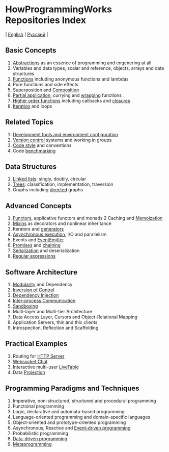 # HowProgrammingWorks Repositories Index
| [English](README.md) | [Русский](README.ru.md) |

## Basic Concepts

  1. [Abstractions](https://github.com/HowProgrammingWorks/Abstractions) as an essence of programming and engenering at all
  2. Variables and data types, scalar and reference, objects, arrays and data structures
  3. [Functions](https://github.com/HowProgrammingWorks/Function) including anonymous functions and lambdas
  4. Pure functions and side effects
  5. Superposition and [Composition](https://github.com/HowProgrammingWorks/Composition)
  6. [Partial application](https://github.com/HowProgrammingWorks/PartialApplication), currying and [wrapping](https://github.com/HowProgrammingWorks/Wrapper) functions
  7. [Higher order functions](https://github.com/HowProgrammingWorks/HigherOrderFunction) including callbacks and [closures](https://github.com/HowProgrammingWorks/Closure)
  8. [Iteration](https://github.com/HowProgrammingWorks/Iteration) and loops
<!--
Generics
https://github.com/HowProgrammingWorks/DataTypes
https://github.com/HowProgrammingWorks/DataStructures
https://github.com/HowProgrammingWorks/String
https://github.com/HowProgrammingWorks/Set
-->

## Related Topics

  1. [Development tools and environment configuration](https://github.com/HowProgrammingWorks/Tools)
  2. [Version control](https://github.com/HowProgrammingWorks/VersionControl) systems and working in groups
  3. [Code style](https://github.com/HowProgrammingWorks/CodeStyle) and conventions
  4. Code [benchmarking](https://github.com/HowProgrammingWorks/Benchmark)

## Data Structures

  1. [Linked lists](https://github.com/HowProgrammingWorks/LinkedList): singly, doubly, circular
  2. [Trees](https://github.com/HowProgrammingWorks/TreeNode): classification, implementation, traversion
  3. Graphs including [directed](https://github.com/HowProgrammingWorks/DirectedGraph) graphs
<!--
https://github.com/HowProgrammingWorks/Collections
-->

## Advanced Concepts

  1. [Functors](https://github.com/HowProgrammingWorks/Functor), applicative functors and monads
  2  Caching and [Memoization](https://github.com/HowProgrammingWorks/Memoization)
  3. [Mixins](https://github.com/HowProgrammingWorks/Mixin) as decorators and nonlinear inheritance
  4. Iterators and [generators](https://github.com/HowProgrammingWorks/Generator)
  5. [Asynchronous execution](https://github.com/HowProgrammingWorks/AsynchronousProgramming), I/O and parallelism
  6. Events and [EventEmitter](https://github.com/HowProgrammingWorks/EventEmitter)
  7. [Promises](https://github.com/HowProgrammingWorks/Promise) and [chaining](https://github.com/HowProgrammingWorks/Chaining)
  8. [Serialization](https://github.com/HowProgrammingWorks/Serialization) and deserialization
  9. [Regular expressions](https://github.com/HowProgrammingWorks/RegExp)
<!--
https://github.com/HowProgrammingWorks/Concurrency
https://github.com/HowProgrammingWorks/Proxy
https://github.com/HowProgrammingWorks/Symbol
-->

## Software Architecture

  1. [Modularity](https://github.com/HowProgrammingWorks/Modularity) and Dependency
  2. [Inversion of Control](https://github.com/HowProgrammingWorks/InversionOfControl)
  3. [Dependency Injection](https://github.com/HowProgrammingWorks/DependencyInjection)
  4. [Inter-process Communication](https://github.com/HowProgrammingWorks/InterProcessCommunication)
  5. [Sandboxing](https://github.com/HowProgrammingWorks/Sandboxes)
  6. Multi-layer and Multi-tier Architecture
  7. Data Access Layer, Cursors and Object-Relational Mapping
  8. Application Servers, thin and thic clients
  9. Introspection, Reflection and Scaffolding

## Practical Examples

  1. Routing for [HTTP Server](https://github.com/HowProgrammingWorks/NodeServer)
  2. [Websocket Chat](https://github.com/HowProgrammingWorks/WebsocketChat)
  3. Interactive multi-user [LiveTable](https://github.com/HowProgrammingWorks/LiveTable)
  4. Data [Projection](https://github.com/HowProgrammingWorks/Projection)

## Programming Paradigms and Techniques

  1. Imperative, non-structured, structured and procedural programming
  2. Functional programming
  3. Logic, declarative and automata-based programming
  4. Language-oriented programming and domain-specific languages
  5. Object-oriented and prototype-oriented programming
  6. Asynchronous, Reactive and [Event-driven programming](https://github.com/HowProgrammingWorks/EventDrivenProgramming)
  7. Probabilistic programming
  8. [Data-driven programming](https://github.com/HowProgrammingWorks/DataDrivenProgramming)
  9. [Metaprogramming](https://github.com/HowProgrammingWorks/Metaprogramming)
